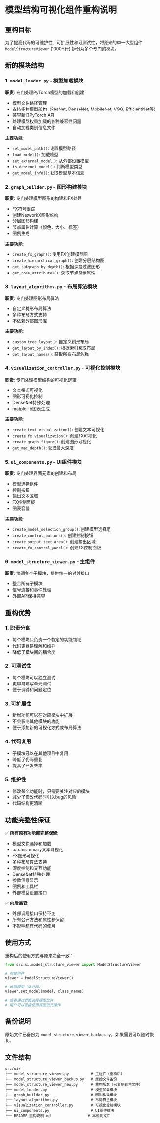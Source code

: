 # 模型结构可视化组件重构说明

## 重构目标

为了提高代码的可维护性、可扩展性和可测试性，将原来的单一大型组件 `ModelStructureViewer` (1000+行) 拆分为多个专门的模块。

## 新的模块结构

### 1. `model_loader.py` - 模型加载模块
**职责**: 专门处理PyTorch模型的加载和创建
- 模型文件路径管理
- 支持多种模型架构（ResNet, DenseNet, MobileNet, VGG, EfficientNet等）
- 兼容新旧PyTorch API
- 处理模型权重加载的各种兼容性问题
- 自动加载类别信息文件

**主要功能**:
- `set_model_path()`: 设置模型路径
- `load_model()`: 加载模型
- `set_external_model()`: 从外部设置模型
- `is_densenet_model()`: 判断模型类型
- `get_model_info()`: 获取模型基本信息

### 2. `graph_builder.py` - 图形构建模块
**职责**: 专门处理模型图形的构建和FX处理
- FX符号跟踪
- 创建NetworkX图形结构
- 分层图形构建
- 节点属性计算（颜色、大小、标签）
- 图例生成

**主要功能**:
- `create_fx_graph()`: 使用FX创建模型图
- `create_hierarchical_graph()`: 创建分层结构图
- `get_subgraph_by_depth()`: 根据深度过滤图形
- `get_node_attributes()`: 获取节点显示属性

### 3. `layout_algorithms.py` - 布局算法模块
**职责**: 专门处理图形布局算法
- 自定义树形布局算法
- 多种布局方式支持
- 不依赖外部图形库

**主要功能**:
- `custom_tree_layout()`: 自定义树形布局
- `get_layout_by_index()`: 根据索引获取布局
- `get_layout_names()`: 获取所有布局名称

### 4. `visualization_controller.py` - 可视化控制模块
**职责**: 专门处理模型结构的可视化逻辑
- 文本格式可视化
- 图形可视化控制
- DenseNet特殊处理
- matplotlib图表生成

**主要功能**:
- `create_text_visualization()`: 创建文本可视化
- `create_fx_visualization()`: 创建FX可视化
- `create_graph_figure()`: 创建图形可视化
- `get_max_depth()`: 获取最大深度

### 5. `ui_components.py` - UI组件模块
**职责**: 专门处理界面元素的创建和布局
- 模型选择组件
- 控制按钮
- 输出文本区域
- FX控制面板
- 图表容器

**主要功能**:
- `create_model_selection_group()`: 创建模型选择组
- `create_control_buttons()`: 创建控制按钮
- `create_output_text_area()`: 创建输出区域
- `create_fx_control_panel()`: 创建FX控制面板

### 6. `model_structure_viewer.py` - 主组件
**职责**: 协调各个子模块，提供统一的对外接口
- 整合所有子模块
- 信号连接和事件处理
- 外部API保持兼容

## 重构优势

### 1. **职责分离**
- 每个模块只负责一个特定的功能领域
- 代码更容易理解和维护
- 降低了模块间的耦合度

### 2. **可测试性**
- 每个模块可以独立测试
- 更容易编写单元测试
- 便于调试和问题定位

### 3. **可扩展性**
- 新增功能可以在对应模块中扩展
- 不会影响其他模块的功能
- 便于添加新的可视化方式或布局算法

### 4. **代码复用**
- 子模块可以在其他项目中复用
- 降低了代码重复
- 提高了开发效率

### 5. **维护性**
- 修改某个功能时，只需要关注对应的模块
- 减少了修改代码时引入bug的风险
- 代码结构更清晰

## 功能完整性保证

✅ **所有原有功能都完整保留**:
- 模型文件选择和加载
- torchsummary文本可视化
- FX图形可视化
- 多种布局算法支持
- 深度控制和交互功能
- DenseNet特殊处理
- 参数信息显示
- 图例和工具栏
- 外部模型设置接口

✅ **向后兼容**:
- 外部调用接口保持不变
- 所有公开方法和属性都保留
- 不影响现有代码的使用

## 使用方式

重构后的使用方式与原来完全一致：

```python
from src.ui.model_structure_viewer import ModelStructureViewer

# 创建组件
viewer = ModelStructureViewer()

# 设置模型（从外部）
viewer.set_model(model, class_names)

# 或者通过界面选择模型文件
# 用户可以直接使用界面进行操作
```

## 备份说明

原始文件已备份为 `model_structure_viewer_backup.py`，如果需要可以随时恢复。

## 文件结构

```
src/ui/
├── model_structure_viewer.py          # 主组件（重构后）
├── model_structure_viewer_backup.py   # 原始文件备份
├── model_structure_viewer_new.py      # 重构版本（已复制到主文件）
├── model_loader.py                    # 模型加载模块
├── graph_builder.py                   # 图形构建模块
├── layout_algorithms.py               # 布局算法模块
├── visualization_controller.py        # 可视化控制模块
├── ui_components.py                   # UI组件模块
└── README_重构说明.md                 # 本说明文件
``` 